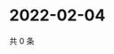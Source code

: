 # 2022-02-04

共 0 条

<!-- BEGIN WEIBO -->
<!-- 最后更新时间 Fri Feb 04 2022 18:13:07 GMT+0800 (China Standard Time) -->

<!-- END WEIBO -->
